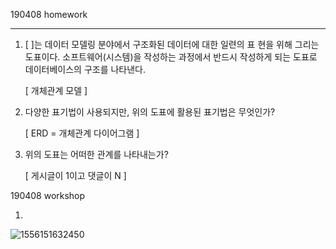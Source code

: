 190408 homework

---

1. [ ]는 데이터 모델링 분야에서 구조화된 데이터에 대한 일련의 표
   현을 위해 그리는 도표이다. 소프트웨어(시스템)을 작성하는 과정에서 반드시
   작성하게 되는 도표로 데이터베이스의 구조를 나타낸다. 

     [ 개체관계 모델 ]

2. 다양한 표기법이 사용되지만, 위의 도표에 활용된 표기법은 무엇인가?

   [ ERD = 개체관계 다이어그램 ]

3. 위의 도표는 어떠한 관계를 나타내는가?

   [ 게시글이 1이고 댓글이 N ]



190408 workshop

1.

![1556151632450](C:\Users\student\AppData\Roaming\Typora\typora-user-images\1556151632450.png)